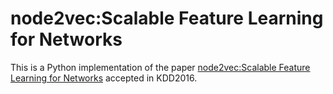 # node2vec:Scalable Feature Learning for Networks
This is a Python implementation of the paper [node2vec:Scalable Feature Learning for Networks](https://cs.stanford.edu/~jure/pubs/node2vec-kdd16.pdf) accepted in KDD2016.
